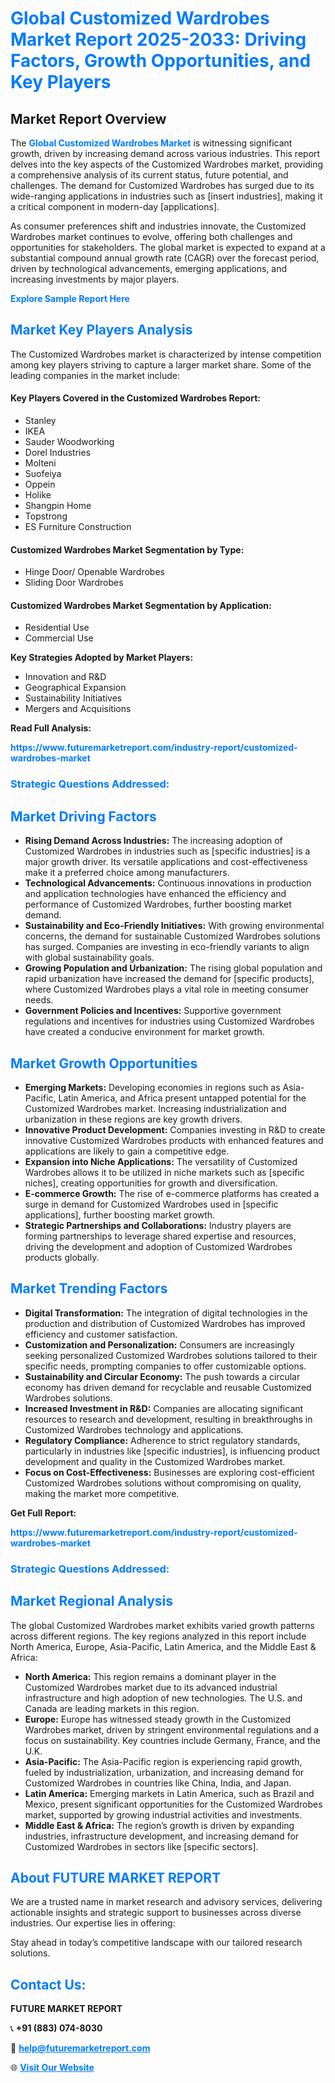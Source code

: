 <h1 style="color: #007BFF;">Global Customized Wardrobes Market Report 2025-2033: Driving Factors, Growth Opportunities, and Key Players</h1>

<section id="overview">
<h2>Market Report Overview</h2>
<p>The <a href="https://www.futuremarketreport.com/industry-report/customized-wardrobes-market" style="color: #007BFF; text-decoration: none;"><strong>Global Customized Wardrobes Market</strong></a> is witnessing significant growth, driven by increasing demand across various industries. This report delves into the key aspects of the Customized Wardrobes market, providing a comprehensive analysis of its current status, future potential, and challenges. The demand for Customized Wardrobes has surged due to its wide-ranging applications in industries such as [insert industries], making it a critical component in modern-day [applications].</p>
<p>As consumer preferences shift and industries innovate, the Customized Wardrobes market continues to evolve, offering both challenges and opportunities for stakeholders. The global market is expected to expand at a substantial compound annual growth rate (CAGR) over the forecast period, driven by technological advancements, emerging applications, and increasing investments by major players.</p>
</section>

<section id="overview">
<p><a href="https://www.futuremarketreport.com/request-sample/reportId=45421" style="color: #007BFF; text-decoration: none;"><strong>Explore Sample Report Here</strong></a></p>
</section>

<section id="key-players">
<h2 style="color: #007BFF;">Market Key Players Analysis</h2>
<p>The Customized Wardrobes market is characterized by intense competition among key players striving to capture a larger market share. Some of the leading companies in the market include:</p>
<h4>Key Players Covered in the Customized Wardrobes Report:</h4>
<ul><li>Stanley</li><li>IKEA</li><li>Sauder Woodworking</li><li>Dorel Industries</li><li>Molteni</li><li>Suofeiya</li><li>Oppein</li><li>Holike</li><li>Shangpin Home</li><li>Topstrong</li><li>ES Furniture Construction</li></ul>
<h4>Customized Wardrobes Market Segmentation by Type:</h4>
<ul><li>Hinge Door/ Openable Wardrobes</li><li>Sliding Door Wardrobes</li></ul>

<h4>Customized Wardrobes Market Segmentation by Application:</h4>
<ul><li>Residential Use</li><li>Commercial Use</li></ul>
<p><strong>Key Strategies Adopted by Market Players:</strong></p>
<ul>
<li>Innovation and R&D</li>
<li>Geographical Expansion</li>
<li>Sustainability Initiatives</li>
<li>Mergers and Acquisitions</li>
</ul>
</section>

<section>
<p><strong>Read Full Analysis: </strong></p><a href="https://www.futuremarketreport.com/industry-report/customized-wardrobes-market" style="color: #007BFF; text-decoration: none;"><strong>https://www.futuremarketreport.com/industry-report/customized-wardrobes-market</strong></a>
<h3 style="color: #007BFF;">Strategic Questions Addressed:</h3>
</section>

<section id="driving-factors">
<h2 style="color: #007BFF;">Market Driving Factors</h2>
<ul>
<li><strong>Rising Demand Across Industries:</strong> The increasing adoption of Customized Wardrobes in industries such as [specific industries] is a major growth driver. Its versatile applications and cost-effectiveness make it a preferred choice among manufacturers.</li>
<li><strong>Technological Advancements:</strong> Continuous innovations in production and application technologies have enhanced the efficiency and performance of Customized Wardrobes, further boosting market demand.</li>
<li><strong>Sustainability and Eco-Friendly Initiatives:</strong> With growing environmental concerns, the demand for sustainable Customized Wardrobes solutions has surged. Companies are investing in eco-friendly variants to align with global sustainability goals.</li>
<li><strong>Growing Population and Urbanization:</strong> The rising global population and rapid urbanization have increased the demand for [specific products], where Customized Wardrobes plays a vital role in meeting consumer needs.</li>
<li><strong>Government Policies and Incentives:</strong> Supportive government regulations and incentives for industries using Customized Wardrobes have created a conducive environment for market growth.</li>
</ul>
</section>

<section id="growth-opportunities">
<h2 style="color: #007BFF;">Market Growth Opportunities</h2>
<ul>
<li><strong>Emerging Markets:</strong> Developing economies in regions such as Asia-Pacific, Latin America, and Africa present untapped potential for the Customized Wardrobes market. Increasing industrialization and urbanization in these regions are key growth drivers.</li>
<li><strong>Innovative Product Development:</strong> Companies investing in R&D to create innovative Customized Wardrobes products with enhanced features and applications are likely to gain a competitive edge.</li>
<li><strong>Expansion into Niche Applications:</strong> The versatility of Customized Wardrobes allows it to be utilized in niche markets such as [specific niches], creating opportunities for growth and diversification.</li>
<li><strong>E-commerce Growth:</strong> The rise of e-commerce platforms has created a surge in demand for Customized Wardrobes used in [specific applications], further boosting market growth.</li>
<li><strong>Strategic Partnerships and Collaborations:</strong> Industry players are forming partnerships to leverage shared expertise and resources, driving the development and adoption of Customized Wardrobes products globally.</li>
</ul>
</section>

<section id="trending-factors">
<h2 style="color: #007BFF;">Market Trending Factors</h2>
<ul>
<li><strong>Digital Transformation:</strong> The integration of digital technologies in the production and distribution of Customized Wardrobes has improved efficiency and customer satisfaction.</li>
<li><strong>Customization and Personalization:</strong> Consumers are increasingly seeking personalized Customized Wardrobes solutions tailored to their specific needs, prompting companies to offer customizable options.</li>
<li><strong>Sustainability and Circular Economy:</strong> The push towards a circular economy has driven demand for recyclable and reusable Customized Wardrobes solutions.</li>
<li><strong>Increased Investment in R&D:</strong> Companies are allocating significant resources to research and development, resulting in breakthroughs in Customized Wardrobes technology and applications.</li>
<li><strong>Regulatory Compliance:</strong> Adherence to strict regulatory standards, particularly in industries like [specific industries], is influencing product development and quality in the Customized Wardrobes market.</li>
<li><strong>Focus on Cost-Effectiveness:</strong> Businesses are exploring cost-efficient Customized Wardrobes solutions without compromising on quality, making the market more competitive.</li>
</ul>
</section>

<section>
<p><strong>Get Full Report: </strong></p><a href="https://www.futuremarketreport.com/industry-report/customized-wardrobes-market" style="color: #007BFF; text-decoration: none;"><strong>https://www.futuremarketreport.com/industry-report/customized-wardrobes-market</strong></a>
<h3 style="color: #007BFF;">Strategic Questions Addressed:</h3>
</section>


<section id="regional-analysis">
<h2 style="color: #007BFF;">Market Regional Analysis</h2>
<p>The global Customized Wardrobes market exhibits varied growth patterns across different regions. The key regions analyzed in this report include North America, Europe, Asia-Pacific, Latin America, and the Middle East & Africa:</p>
<ul>
<li><strong>North America:</strong> This region remains a dominant player in the Customized Wardrobes market due to its advanced industrial infrastructure and high adoption of new technologies. The U.S. and Canada are leading markets in this region.</li>
<li><strong>Europe:</strong> Europe has witnessed steady growth in the Customized Wardrobes market, driven by stringent environmental regulations and a focus on sustainability. Key countries include Germany, France, and the U.K.</li>
<li><strong>Asia-Pacific:</strong> The Asia-Pacific region is experiencing rapid growth, fueled by industrialization, urbanization, and increasing demand for Customized Wardrobes in countries like China, India, and Japan.</li>
<li><strong>Latin America:</strong> Emerging markets in Latin America, such as Brazil and Mexico, present significant opportunities for the Customized Wardrobes market, supported by growing industrial activities and investments.</li>
<li><strong>Middle East & Africa:</strong> The region’s growth is driven by expanding industries, infrastructure development, and increasing demand for Customized Wardrobes in sectors like [specific sectors].</li>
</ul>
</section>

<footer>
<h2 style="color: #007BFF;">About FUTURE MARKET REPORT</h2>
<p>We are a trusted name in market research and advisory services, delivering actionable insights and strategic support to businesses across diverse industries. Our expertise lies in offering:</p>

<p>Stay ahead in today’s competitive landscape with our tailored research solutions.</p>

<h2 style="color: #007BFF;">Contact Us:</h2>
<p><strong>FUTURE MARKET REPORT</strong></p>
<p>📞 <strong>+91 (883) 074-8030</strong></p>
<p>📧 <strong><a href="mailto:help@futuremarketreport.com" style="color: #007BFF;">help@futuremarketreport.com</a></strong></p>
<p>🌐 <strong><a href="https://www.futuremarketreport.com/" style="color: #007BFF;">Visit Our Website</a></strong></p>
</footer>